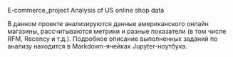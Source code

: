 E-commerce_project
Analysis of US online shop data

В данном проекте анализируются данные американского онлайн магазины, рассчитываются метрики и разные показатели (в том числе RFM, Recenсу и т.д.). Подробное описание выполненных заданий по анализу находится в Markdown-ячейках Jupyter-ноутбука.